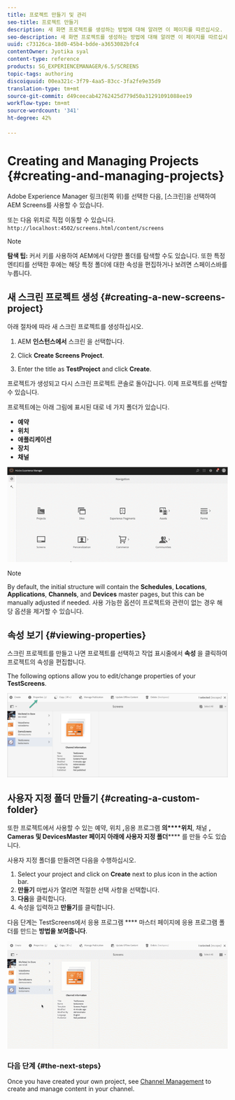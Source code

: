 ```yaml
---
title: 프로젝트 만들기 및 관리
seo-title: 프로젝트 만들기
description: 새 화면 프로젝트를 생성하는 방법에 대해 알려면 이 페이지를 따르십시오.
seo-description: 새 화면 프로젝트를 생성하는 방법에 대해 알려면 이 페이지를 따르십시오.
uuid: c73126ca-18d0-45b4-bdde-a3653082bfc4
contentOwner: Jyotika syal
content-type: reference
products: SG_EXPERIENCEMANAGER/6.5/SCREENS
topic-tags: authoring
discoiquuid: 00ea321c-3f79-4aa5-83cc-3fa2fe9e35d9
translation-type: tm+mt
source-git-commit: d49ceecab42762425d779d50a31291091088ee19
workflow-type: tm+mt
source-wordcount: '341'
ht-degree: 42%

---
```



# Creating and Managing Projects {#creating-and-managing-projects}

Adobe Experience Manager 링크(왼쪽 위)를 선택한 다음, [스크린]을 선택하여 AEM Screens를 사용할 수 있습니다.

또는 다음 위치로 직접 이동할 수 있습니다. `http://localhost:4502/screens.html/content/screens`


>[!NOTE]
>**탐색 팁:**
>커서 키를 사용하여 AEM에서 다양한 폴더를 탐색할 수도 있습니다. 또한 특정 엔티티를 선택한 후에는 해당 특정 폴더에 대한 속성을 편집하거나 보려면 스페이스바를 누릅니다.

## 새 스크린 프로젝트 생성 {#creating-a-new-screens-project}

아래 절차에 따라 새 스크린 프로젝트를 생성하십시오.

1. AEM **인스턴스에서** 스크린 을 선택합니다.

1. Click **Create Screens Project**.

1. Enter the title as **TestProject** and click **Create**.

프로젝트가 생성되고 다시 스크린 프로젝트 콘솔로 돌아갑니다. 이제 프로젝트를 선택할 수 있습니다.

프로젝트에는 아래 그림에 표시된 대로 네 가지 폴더가 있습니다.

* **예약**
* **위치**
* **애플리케이션**
* **장치**
* **채널**

![player1](assets/create-project.gif)

>[!NOTE]
>
>By default, the initial structure will contain the **Schedules**, **Locations**, **Applications**, **Channels**, and **Devices** master pages, but this can be manually adjusted if needed. 사용 가능한 옵션이 프로젝트와 관련이 없는 경우 해당 옵션을 제거할 수 있습니다.


## 속성 보기 {#viewing-properties}

스크린 프로젝트를 만들고 나면 프로젝트를 선택하고 작업 표시줄에서 **속성** 을 클릭하여 프로젝트의 속성을 편집합니다.

The following options allow you to edit/change properties of your **TestScreens**.

![이미지](assets/create-project2.png)


## 사용자 지정 폴더 만들기 {#creating-a-custom-folder}

또한 프로젝트에서 사용할 수 있는 예약, 위치 **,**&#x200B;응용 프로그램 **의****위치**, 채널 **, Cameras 및 DevicesMaster 페이지 아래에 사용자 지정 폴더****** 를 만들 수도 있습니다.

사용자 지정 폴더를 만들려면 다음을 수행하십시오.

1. Select your project and click on **Create** next to plus icon in the action bar.
1. **만들기** 마법사가 열리면 적절한 선택 사항을 선택합니다.
1. **다음**&#x200B;을 클릭합니다.
1. 속성을 입력하고 **만들기**&#x200B;를 클릭합니다.

다음 단계는 TestScreens에서 응용 프로그램 **** 마스터 페이지에 응용 프로그램 폴더를 만드는 **방법을 보여줍니다**.

![player2-1](assets/create-project3.gif)

### 다음 단계 {#the-next-steps}

Once you have created your own project, see [Channel Management](managing-channels.md) to create and manage content in your channel.

